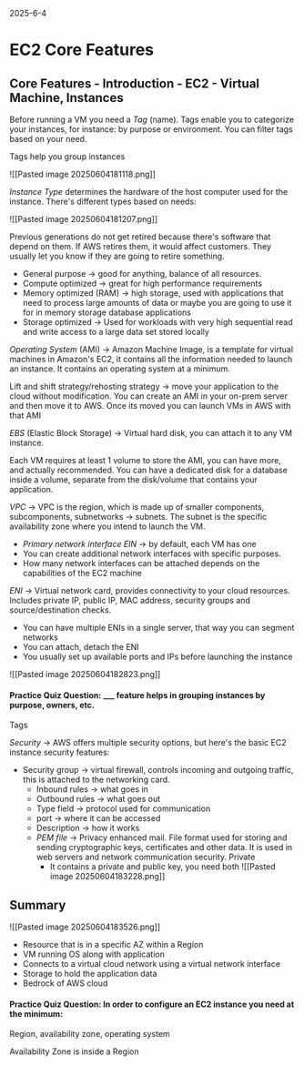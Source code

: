 2025-6-4
# EC2 Core Features

## Core Features - Introduction - EC2 - Virtual Machine, Instances

Before running a VM you need a *Tag* (name). Tags enable you to categorize your instances, for instance: by purpose or environment. You can filter tags based on your need.

Tags help you group instances 

![[Pasted image 20250604181118.png]]

*Instance Type* determines the hardware of the host computer used for the instance. There's different types based on needs:

![[Pasted image 20250604181207.png]]

Previous generations do not get retired because there's software that depend on them. If AWS retires them, it would affect customers. They usually let you know if they are going to retire something. 

- General purpose -> good for anything, balance of all resources.
- Compute optimized -> great for high performance requirements
- Memory optimized (RAM) -> high storage, used with applications that need to process large amounts of data or maybe you are going to use it for in memory storage database applications
- Storage optimized -> Used for workloads with very high sequential read and write access to a large data set stored locally

*Operating System* (AMI) -> Amazon Machine Image, is a template for virtual machines in Amazon's EC2, it contains all the information needed to launch an instance. It contains an operating system at a minimum. 

Lift and shift strategy/rehosting strategy -> move your application to the cloud without modification. You can create an AMI in your on-prem server and then move it to AWS. Once its moved you can launch VMs in AWS with that AMI

*EBS* (Elastic Block Storage) ->  Virtual hard disk, you can attach it to any VM instance.

Each VM requires at least 1 volume to store the AMI, you can have more, and actually recommended. You can have a dedicated disk for a database inside a volume, separate from the disk/volume that contains your application. 

*VPC* -> VPC is the region, which is made up of smaller components, subcomponents, subnetworks -> subnets. The subnet is the specific availability zone where you intend to launch the VM. 
- *Primary network interface EIN* -> by default, each VM has one 
- You can create additional network interfaces with specific purposes. 
- How many network interfaces can be attached depends on the capabilities of the EC2 machine

*ENI* -> Virtual network card, provides connectivity to your cloud resources. Includes private IP, public IP, MAC address, security groups and source/destination checks. 
- You can have multiple ENIs in a single server, that way you can segment networks
- You can attach, detach the ENI
- You usually set up available ports and IPs before launching the instance


![[Pasted image 20250604182823.png]]

#### Practice Quiz Question: ___ feature helps in grouping instances by purpose, owners, etc.
Tags

*Security* -> AWS offers multiple security options, but here's the basic EC2 instance security features:
- Security group -> virtual firewall, controls incoming and outgoing traffic, this is attached to the networking card. 
	- Inbound rules -> what goes in
	- Outbound rules -> what goes out
	- Type field -> protocol used for communication
	- port -> where it can be accessed
	- Description -> how it works 
	- *PEM file* -> Privacy enhanced mail. File format used for storing and sending cryptographic keys, certificates and other data. It is used in web servers and network communication security. Private 
		- It contains a private and public key, you need both 
![[Pasted image 20250604183228.png]]

## Summary
![[Pasted image 20250604183526.png]]

- Resource that is in a specific AZ within a Region
- VM running OS along with application
- Connects to a virtual cloud network using a virtual network interface
- Storage to hold the application data
- Bedrock of AWS cloud 

#### Practice Quiz Question: In order to configure an EC2 instance you need at the minimum:
Region, availability zone, operating system


Availability Zone is inside a Region